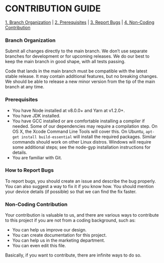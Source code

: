# CONTRIBUTION GUIDE

[1. Branch Organization](https://github.com/VishwaGauravIn/github-profile-readme-maker/blob/master/CONTRIBUTING.md#branch-organization) |  [2. Prerequisites](https://github.com/VishwaGauravIn/github-profile-readme-maker/blob/master/CONTRIBUTING.md#prerequisites) |  [3. Report Bugs](https://github.com/VishwaGauravIn/github-profile-readme-maker/blob/master/CONTRIBUTING.md#how-to-report-bugs) |  [4. Non-Coding Contribution](https://github.com/VishwaGauravIn/github-profile-readme-maker/blob/master/CONTRIBUTING.md#non-coding-contribution)

### Branch Organization

Submit all changes directly to the main branch. We don’t use separate branches for development or for upcoming releases. We do our best to keep the main branch in good shape, with all tests passing.

Code that lands in the main branch must be compatible with the latest stable release. It may contain additional features, but no breaking changes. We should be able to release a new minor version from the tip of the main branch at any time.

### Prerequisites

- You have Node installed at v8.0.0+ and Yarn at v1.2.0+.
- You have JDK installed.
- You have GCC installed or are comfortable installing a compiler if needed. Some of our dependencies may require a compilation step. On OS X, the Xcode Command Line Tools will cover this. On Ubuntu, `apt-get install build-essential` will install the required packages. Similar commands should work on other Linux distros. Windows will require some additional steps; see the node-gyp installation instructions for details.
- You are familiar with Git.

### How to Report Bugs

To report bugs, you should create an issue and describe the bug properly. You can also suggest a way to fix it if you know how. You should mention your device details (if possible) so that we can find the fix faster.

### Non-Coding Contribution

Your contribution is valuable to us, and there are various ways to contribute to this project if you are not from a coding background, such as:

- You can help us improve our design.
- You can create documentation for this project.
- You can help us in the marketing department.
- You can even edit this file.

Basically, if you want to contribute, there are infinite ways to do so.
